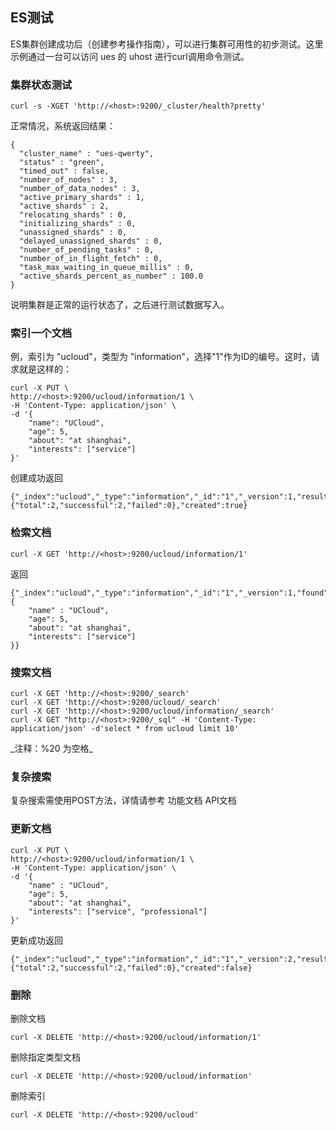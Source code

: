 

## ES测试

ES集群创建成功后（创建参考操作指南），可以进行集群可用性的初步测试。这里示例通过一台可以访问 ues 的 uhost
进行curl调用命令测试。

### 集群状态测试

```
curl -s -XGET 'http://<host>:9200/_cluster/health?pretty'
```

正常情况，系统返回结果：

``` curl
{
  "cluster_name" : "ues-qwerty",
  "status" : "green",
  "timed_out" : false,
  "number_of_nodes" : 3,
  "number_of_data_nodes" : 3,
  "active_primary_shards" : 1,
  "active_shards" : 2,
  "relocating_shards" : 0,
  "initializing_shards" : 0,
  "unassigned_shards" : 0,
  "delayed_unassigned_shards" : 0,
  "number_of_pending_tasks" : 0,
  "number_of_in_flight_fetch" : 0,
  "task_max_waiting_in_queue_millis" : 0,
  "active_shards_percent_as_number" : 100.0
}
```

说明集群是正常的运行状态了，之后进行测试数据写入。

### 索引一个文档

例，索引为 "ucloud"，类型为 "information"，选择"1"作为ID的编号。这时，请求就是这样的：

```
curl -X PUT \
http://<host>:9200/ucloud/information/1 \
-H 'Content-Type: application/json' \
-d '{
    "name": "UCloud",
    "age": 5,
    "about": "at shanghai",
    "interests": ["service"]
}'
```

创建成功返回

``` curl
{"_index":"ucloud","_type":"information","_id":"1","_version":1,"result":"created","_shards":{"total":2,"successful":2,"failed":0},"created":true}
```

### 检索文档

```
curl -X GET 'http://<host>:9200/ucloud/information/1'
```

返回

``` curl
{"_index":"ucloud","_type":"information","_id":"1","_version":1,"found":true,"_source":{
    "name" : "UCloud",
    "age": 5,
    "about": "at shanghai",
    "interests": ["service"]
}}
```

### 搜索文档

```
curl -X GET 'http://<host>:9200/_search'
curl -X GET 'http://<host>:9200/ucloud/_search'
curl -X GET 'http://<host>:9200/ucloud/information/_search'
curl -X GET "http://<host>:9200/_sql" -H 'Content-Type: application/json' -d'select * from ucloud limit 10'
```

\_注释：%20 为空格\_

### 复杂搜索

复杂搜索需使用POST方法，详情请参考 功能文档 API文档

### 更新文档

```
curl -X PUT \
http://<host>:9200/ucloud/information/1 \
-H 'Content-Type: application/json' \
-d '{
    "name" : "UCloud",
    "age": 5,
    "about": "at shanghai",
    "interests": ["service", "professional"]
}'
```

更新成功返回

``` curl
{"_index":"ucloud","_type":"information","_id":"1","_version":2,"result":"updated","_shards":{"total":2,"successful":2,"failed":0},"created":false}
```

### 删除

删除文档

```
curl -X DELETE 'http://<host>:9200/ucloud/information/1'
```

删除指定类型文档

```
curl -X DELETE 'http://<host>:9200/ucloud/information'
```

删除索引

```
curl -X DELETE 'http://<host>:9200/ucloud'
```
